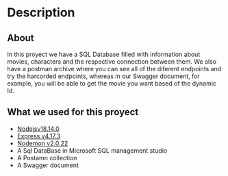 # Description

## About
In this proyect we have a SQL Database filled with information about movies, characters and the respective connection between them. We also have a postman archive where you can see all of the diferent endpoints and try the harcorded endpoints, whereas in our Swagger document, for example, you will be able to get the movie you want based of the dynamic Id.


## What we used for this proyect

* [Nodejsv18.14.0](https://github.com/nodejs/nodejs.org/blob/main/README.md)
* [Express v4.17.3](https://github.com/expressjs/express/blob/master/Readme.md)
* [Nodemon v2.0.22](https://github.com/remy/nodemon/blob/main/README.md)
* A Sql DataBase in Microsoft SQL management studio
* A Postamn collection
* A Swagger document
